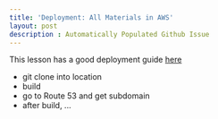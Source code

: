 ```yaml
---
title: 'Deployment: All Materials in AWS'
layout: post
description : Automatically Populated Github Issue
---
```


This lesson has a good deployment guide [here](https://the-gpt-warriors.github.io/DeploymentLesson/2024/01/25/Deployment-lesson_IPYNB_2_.html#mini-guide-deploying-your-site-with-aws)

- git clone into location
- build
- go to Route 53 and get subdomain
- after build, ...

